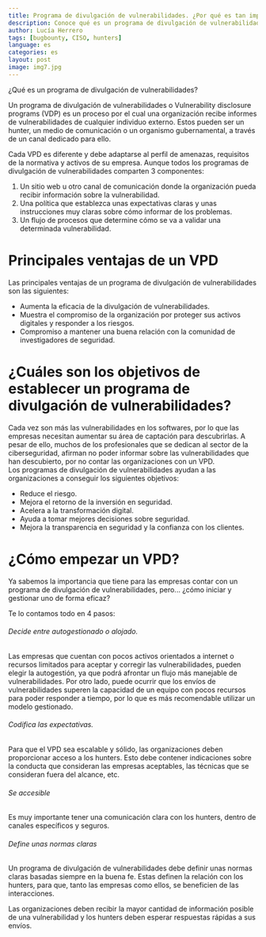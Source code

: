 ```yaml
---
title: Programa de divulgación de vulnerabilidades. ¿Por qué es tan importante para los CISOS?
description: Conoce qué es un programa de divulgación de vulnerabilidades y cómo benefician al trabajo de los CISOS.
author: Lucía Herrero
tags: [bugbounty, CISO, hunters]
language: es
categories: es
layout: post
image: img7.jpg
---
```


¿Qué es un programa de divulgación de vulnerabilidades?

Un programa de divulgación de vulnerabilidades o Vulnerability disclosure programs (VDP) es un proceso por el cual una organización recibe informes de vulnerabilidades de cualquier individuo externo. Estos pueden ser un hunter, un medio de comunicación o un organismo gubernamental, a través de un canal dedicado para ello.

Cada VPD es diferente y debe adaptarse al perfil de amenazas, requisitos de la normativa y activos de su empresa. Aunque todos los programas de divulgación de vulnerabilidades comparten 3 componentes: 
 
1. Un sitio web u otro canal de comunicación donde la organización pueda recibir información sobre la vulnerabilidad. 
2. Una política que establezca unas expectativas claras y unas instrucciones muy claras sobre cómo informar de los problemas.  
3. Un flujo de procesos que determine cómo se va a validar una determinada vulnerabilidad.  

# Principales ventajas de un VPD   

Las principales ventajas de un programa de divulgación de vulnerabilidades son las siguientes: 

- Aumenta la eficacia de la divulgación de vulnerabilidades. 
- Muestra el compromiso de la organización por proteger sus activos digitales y responder a los riesgos. 
- Compromiso a mantener una buena relación con la comunidad de investigadores de seguridad.  

# ¿Cuáles son los objetivos de establecer un programa de divulgación de vulnerabilidades? 

Cada vez son más las vulnerabilidades en los softwares, por lo que las empresas necesitan aumentar su área de captación para descubrirlas. A pesar de ello, muchos de los profesionales que se dedican al sector de la ciberseguridad, afirman no poder informar sobre las vulnerabilidades que han descubierto, por no contar las organizaciones con un VPD.  
Los programas de divulgación de vulnerabilidades ayudan a las organizaciones a conseguir los siguientes objetivos: 

- Reduce el riesgo. 
- Mejora el retorno de la inversión en seguridad. 
- Acelera a la transformación digital. 
- Ayuda a tomar mejores decisiones sobre seguridad. 
- Mejora la transparencia en seguridad y la confianza con los clientes. 

# ¿Cómo empezar un VPD?

Ya sabemos la importancia que tiene para las empresas contar con un programa de divulgación de vulnerabilidades, pero... ¿cómo iniciar y gestionar uno de forma eficaz? 

Te lo contamos todo en 4 pasos: 

###### Decide entre autogestionado o alojado.

Las empresas que cuentan con pocos activos orientados a internet o recursos limitados para aceptar y corregir las vulnerabilidades, pueden elegir la autogestión, ya que podrá afrontar un flujo más manejable de vulnerabilidades. Por otro lado, puede ocurrir que los envíos de vulnerabilidades superen la capacidad de un equipo con pocos recursos para poder responder a tiempo, por lo que es más recomendable utilizar un modelo gestionado.

###### Codifica las expectativas.

Para que el VPD sea escalable y sólido, las organizaciones deben proporcionar acceso a los hunters. Esto debe contener indicaciones sobre la conducta que consideran las empresas aceptables, las técnicas que se consideran fuera del alcance, etc.   

###### Se accesible

Es muy importante tener una comunicación clara con los hunters, dentro de canales específicos y seguros.  

###### Define unas normas claras

Un programa de divulgación de vulnerabilidades debe definir unas normas claras basadas siempre en la buena fe. Estas definen la relación con los hunters, para que, tanto las empresas como ellos, se beneficien de las interacciones.  

Las organizaciones deben recibir la mayor cantidad de información posible de una vulnerabilidad y los hunters deben esperar respuestas rápidas a sus envíos.
